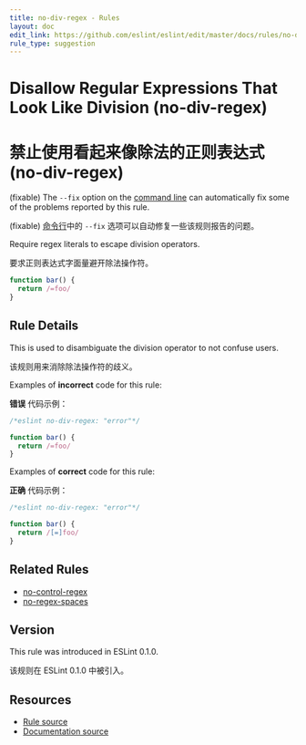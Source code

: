 ```yaml
---
title: no-div-regex - Rules
layout: doc
edit_link: https://github.com/eslint/eslint/edit/master/docs/rules/no-div-regex.md
rule_type: suggestion
---
```


<!-- Note: No pull requests accepted for this file. See README.md in the root directory for details. -->

# Disallow Regular Expressions That Look Like Division (no-div-regex)

# 禁止使用看起来像除法的正则表达式 (no-div-regex)

(fixable) The `--fix` option on the [command line](../user-guide/command-line-interface#fixing-problems) can automatically fix some of the problems reported by this rule.

(fixable) [命令行](../user-guide/command-line-interface#fixing-problems)中的 `--fix` 选项可以自动修复一些该规则报告的问题。

Require regex literals to escape division operators.

要求正则表达式字面量避开除法操作符。

```js
function bar() {
  return /=foo/
}
```

## Rule Details

This is used to disambiguate the division operator to not confuse users.

该规则用来消除除法操作符的歧义。

Examples of **incorrect** code for this rule:

**错误** 代码示例：

```js
/*eslint no-div-regex: "error"*/

function bar() {
  return /=foo/
}
```

Examples of **correct** code for this rule:

**正确** 代码示例：

```js
/*eslint no-div-regex: "error"*/

function bar() {
  return /[=]foo/
}
```

## Related Rules

- [no-control-regex](https://cn.eslint.org/docs/rules/no-control-regex)
- [no-regex-spaces](https://cn.eslint.org/docs/rules/no-regex-spaces)

## Version

This rule was introduced in ESLint 0.1.0.

该规则在 ESLint 0.1.0 中被引入。

## Resources

- [Rule source](https://github.com/eslint/eslint/tree/master/lib/rules/no-div-regex.js)
- [Documentation source](https://github.com/eslint/eslint/tree/master/docs/rules/no-div-regex.md)
